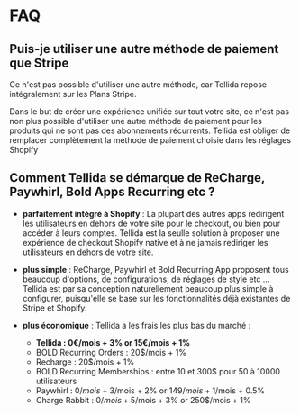 # FAQ

## Puis-je utiliser une autre méthode de paiement que Stripe

Ce n'est pas possible d'utiliser une autre méthode, car Tellida repose intégralement sur les Plans Stripe.

Dans le but de créer une expérience unifiée sur tout votre site, ce n'est pas non plus possible d'utiliser une autre méthode de paiement pour les produits qui ne sont pas des abonnements récurrents. Tellida est obliger de remplacer complètement la méthode de paiement choisie dans les réglages Shopify

## Comment Tellida se démarque de ReCharge, Paywhirl, Bold Apps Recurring etc ?

* __parfaitement intégré à Shopify__ : La plupart des autres apps redirigent les utilisateurs en dehors de votre site pour le checkout, ou bien pour accéder à leurs comptes. Tellida est la seulle solution à proposer une expérience de checkout Shopify native et à ne jamais rediriger les utilisateurs en dehors de votre site.

* __plus simple__ : ReCharge, Paywhirl et Bold Recurring App proposent tous beaucoup d'options, de configurations, de réglages de style etc ... Tellida est par sa conception naturellement beaucoup plus simple à configurer, puisqu'elle se base sur les fonctionnalités déjà existantes de Stripe et Shopify.

* __plus économique__ : Tellida a les frais les plus bas du marché :
    - __Tellida : 0€/mois + 3% or 15€/mois + 1%__
    - BOLD Recurring Orders : 20$/mois + 1%
    - Recharge : 20$/mois + 1%
    - BOLD Recurring Memberships : entre 10 et 300$ pour 50 à 10000 utilisateurs
    - Paywhirl : 0$/mois + 3% or 49$/mois + 2% or 149$/mois + 1% or 249$/mois + 0.5%
    - Charge Rabbit : 0$/mois + 5% or 75$/mois + 3% or 250$/mois + 1%
